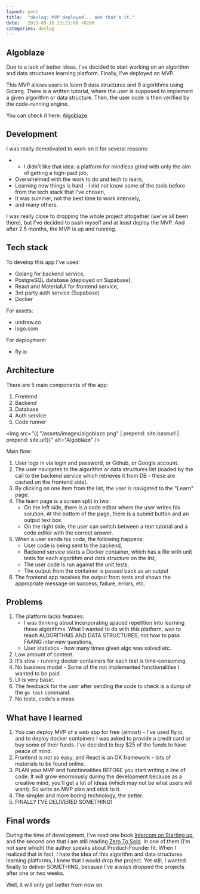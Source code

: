 ```yaml
---
layout: post
title:  "devlog: MVP deployed... and that's it."
date:   2023-09-16 23:21:00 +0200
categories: devlog
---
```


## Algoblaze

Due to a lack of better ideas, I've decided to start working on an algorithm and data structures learning platform.
Finally, I've deployed an MVP.

This MVP allows users to learn 9 data structures and 9 algorithms using Golang.
There is a written tutorial, where the user is supposed to implement a given algorithm or data structure. Then, the user code is then verified by the code-running engine.

You can check it here: [Algoblaze](https://algoblaze.com).

## Development

I was really demotivated to work on it for several reasons:
- - I didn't like that idea: a platform for mindless grind with only the aim of getting a high-paid job,
- Overwhelmed with the work to do and tech to learn,
- Learning new things is hard - I did not know some of the tools before from the tech stack that I've chosen,
- It was summer, not the best time to work intensely,
- and many others.

I was really close to dropping the whole project altogether (we've all been there), but I've decided to push myself and at least deploy the MVP.
And after 2.5 months, the MVP is up and running.

## Tech stack

To develop this app I've used:
- Golang for backend service,
- PostgreSQL database (deployed on Supabase),
- React and MaterialUI for frontend service,
- 3rd party auth service (Supabase)
- Docker

For assets:
- undraw.co
- logo.com

For deployment:
- fly.io

## Architecture
There are 5 main components of the app:
1. Frontend
2. Backend
3. Database
4. Auth service
5. Code runner


<img src="{{ "/assets/images/algoblaze.png" | prepend: site.baseurl | prepend: site.url}}" alt="Algoblaze" />

Main flow:
1. User logs in via login and password, or Github, or Google account.
2. The user navigates to the algorithm or data structures list (loaded by the call to the backend service which retrieves it from DB - these are cashed on the frontend side).
3. By clicking on one item from the list, the user is navigated to the "Learn" page.
3. The learn page is a screen split in two
    - On the left side, there is a code editor where the user writes his solution. At the bottom of the page, there is a submit button and an output text box
    - On the right side, the user can switch between a text tutorial and a code editor with the correct answer.
4. When a user sends his code, the following happens:
    - User code is being sent to the backend,
    - Backend service starts a Docker container, which has a file with unit tests for each algorithm and data structure on the list,
    - The user code is run against the unit tests,
    - The output from the container is passed back as an output
5. The frontend app receives the output from tests and shows the appropriate message on success, failure, errors, etc.

## Problems
1. The platform lacks features:
    - I was thinking about incorporating spaced repetition into learning these algorithms. What I wanted to do with this platform, was to teach ALGORITHMS AND DATA STRUCTURES, not how to pass FAANG interview questions,
    - User statistics - how many times given algo was solved etc.
2. Low amount of content.
3. It's slow - running docker containers for each test is time-consuming.
4. No business model - Some of the not implemented functionalities I wanted to be paid.
5. UI is very basic.
6. The feedback for the user after sending the code to check is a dump of the `go test` command.   
7. No tests, code's a mess.

## What have I learned
1. You can deploy MVP of a web app for free (almost) - I've used fly.io, and to deploy docker containers I was asked to provide a credit card or buy some of their funds. I've decided to buy $25 of the funds to have peace of mind.
2. Frontend is not so easy, and React is an OK framework - lots of materials to be found online.
3. PLAN your MVP and functionalities BEFORE you start writing a line of code. It will grow enormously during the development because as a creative mind, you'll get a lot of ideas (which may not be what users will want). So write an MVP plan and stick to it.
4. The simpler and more boring technology, the better.
5. FINALLY I'VE DELIVERED SOMETHING!

## Final words
During the time of development, I've read one book [Intercom on Starting up](https://www.goodreads.com/book/show/34908337-intercom-on-starting-up), and the second one that I am still reading [Zero To Sold](https://www.goodreads.com/book/show/54323859-zero-to-sold).
In one of them (I'm not sure which) the author speaks about Product-Founder fit. When I realized that in fact, I hate the idea of this algorithm and data structures learning platforms, I knew that I would drop the project. Yet still, I wanted finally to deliver SOMETHING, because I've always dropped the projects after one or two weeks.

Well, it will only get better from now on. 
